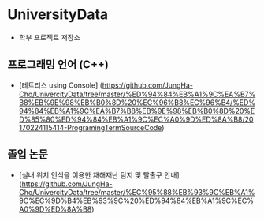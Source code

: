 # UniversityData
- 학부 프로젝트 저장소

## 프로그래밍 언어 (C++)
- [테트리스 using Console] (https://github.com/JungHa-Cho/UnivercityData/tree/master/%ED%94%84%EB%A1%9C%EA%B7%B8%EB%9E%98%EB%B0%8D%20%EC%96%B8%EC%96%B4/%ED%94%84%EB%A1%9C%EA%B7%B8%EB%9E%98%EB%B0%8D%20%ED%85%80%ED%94%84%EB%A1%9C%EC%A0%9D%ED%8A%B8/20170224115414-ProgramingTermSourceCode)

## 졸업 논문
- [실내 위치 인식을 이용한 재해재난 탐지 및 탈출구 안내] (https://github.com/JungHa-Cho/UnivercityData/tree/master/%EC%95%88%EB%93%9C%EB%A1%9C%EC%9D%B4%EB%93%9C%20%ED%94%84%EB%A1%9C%EC%A0%9D%ED%8A%B8)
